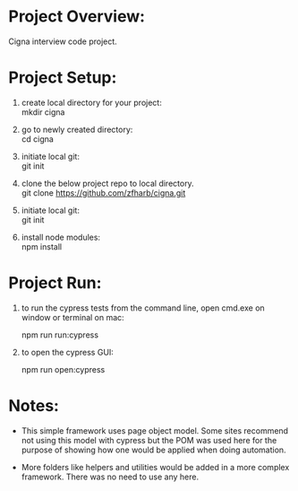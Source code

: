 
<h1>
Project Overview:<br>
</h1>
Cigna interview code project.<br>

<h1>
Project Setup:<br>
</h1>

1. create local directory for your project:<br>
   mkdir cigna<br>

2. go to newly created directory:<br>
   cd cigna<br>

3. initiate local git:<br>
   git init<br>

4. clone the below project repo to local directory. <br>
   git clone https://github.com/zfharb/cigna.git<br>

2. initiate local git:<br>
   git init<br>

2. install node modules:<br>
   npm install<br>

<h1>
Project Run:<br>
</h1>

1. to run the cypress tests from the command line, open cmd.exe on window or terminal on mac: 

   npm run run:cypress 

1. to open the cypress GUI: 

   npm run open:cypress
   

<h1>
Notes:<br>
</h1>

* This simple framework uses page object model. Some sites recommend not using this model with cypress but the POM was used here for the purpose of showing how one would be applied when doing automation. 

* More folders like helpers and utilities would be added in a more complex framework. There was no need to use any here. 
